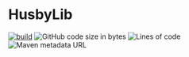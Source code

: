 # HusbyLib

[![build](https://github.com/noahhusby/HusbyLib/actions/workflows/publish.yml/badge.svg?event=push)](https://github.com/noahhusby/HusbyLib/actions/workflows/publish.yml)
![GitHub code size in bytes](https://img.shields.io/github/languages/code-size/noahhusby/HusbyLib)
![Lines of code](https://img.shields.io/tokei/lines/github/noahhusby/HusbyLib)
![Maven metadata URL](https://img.shields.io/maven-metadata/v?metadataUrl=https://maven.noahhusby.com/releases/com/noahhusby/lib/all/maven-metadata.xml)
